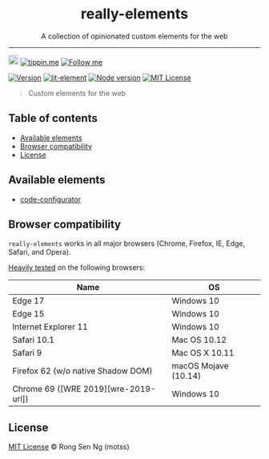 <div align="center" style="text-align: center;">
  <h1 style="border-bottom: none;">really-elements</h1>

  <p>A collection of opinionated custom elements for the web</p>
</div>

<hr />

<a href="https://www.buymeacoffee.com/RLmMhgXFb" target="_blank" rel="noopener noreferrer"><img src="https://www.buymeacoffee.com/assets/img/custom_images/orange_img.png" alt="Buy Me A Coffee" style="height: 20px !important;width: auto !important;" ></a>
[![tippin.me][tippin-me-badge]][tippin-me-url]
[![Follow me][follow-me-badge]][follow-me-url]

[![Version][version-badge]][version-url]
[![lit-element][lit-element-version-badge]][lit-element-url]
[![Node version][node-version-badge]][node-version-url]
[![MIT License][mit-license-badge]][mit-license-url]

> Custom elements for the web

## Table of contents <!-- omit in toc -->

- [Available elements](#available-elements)
- [Browser compatibility](#browser-compatibility)
- [License](#license)

## Available elements

* [code-configurator][]

## Browser compatibility

`really-elements` works in all major browsers (Chrome, Firefox, IE, Edge, Safari, and Opera).

[Heavily tested](/.circleci/config.yml) on the following browsers:

| Name | OS |
| --- | --- |
| Edge 17 | Windows 10 |
| Edge 15 | Windows 10 |
| Internet Explorer 11 | Windows 10 |
| Safari 10.1 | Mac OS 10.12 |
| Safari 9 | Mac OS X 10.11 |
| Firefox 62 (w/o native Shadow DOM) | macOS Mojave (10.14) |
| Chrome 69 ([WRE 2019][wre-2019-url]) | Windows 10 |

## License

[MIT License](https://motss.mit-license.org/) © Rong Sen Ng (motss)

<!-- References -->
[lit-element-url]: https://github.com/Polymer/lit-element?utm_source=github.com&amp;utm_medium=referral&amp;utm_content=motss/app-datepicker
[web-component-tester-url]: https://github.com/Polymer/tools/tree/master/packages/web-component-tester

<!-- Badges -->
[tippin-me-badge]: https://badgen.net/badge/%E2%9A%A1%EF%B8%8Ftippin.me/@igarshmyb/F0918E
[follow-me-badge]: https://flat.badgen.net/twitter/follow/igarshmyb?icon=twitter

[version-badge]: https://flat.badgen.net/npm/v/@reallyland/really-code-configurator?icon=npm
[lit-element-version-badge]: https://flat.badgen.net/npm/v/lit-element/latest?icon=npm&label=lit-element
[node-version-badge]: https://flat.badgen.net/npm/node/@reallyland/really-code-configurator
[mit-license-badge]: https://flat.badgen.net/npm/license/@reallyland/really-code-configurator

[tippin-me-badge]: https://badgen.net/badge/%E2%9A%A1%EF%B8%8Ftippin.me/@igarshmyb/F0918E
[follow-me-badge]: https://flat.badgen.net/twitter/follow/igarshmyb?icon=twitter

[mit-license-badge]: https://flat.badgen.net/github/license/reallyland/really-elements

<!-- Links -->
[tippin-me-url]: https://tippin.me/@igarshmyb
[follow-me-url]: https://twitter.com/igarshmyb?utm_source=github.com&amp;utm_medium=referral&amp;utm_content=@reallyland/really-elements

[version-url]: https://www.npmjs.com/package/@reallyland/really-elements/v/latest?utm_source=github.com&amp;utm_medium=referral&amp;utm_content=@reallyland/really-elements
[node-version-url]: https://nodejs.org/en/download?utm_source=github.com&amp;utm_medium=referral&amp;utm_content=@reallyland/really-elements
[mit-license-url]: /LICENSE

<!-- Elements:link -->
[code-configurator]: /src/code-configurator

<!-- Elements:npm-badge -->
[really-code-configurator-npm-badge]: https://flat.badgen.net/npm/v/@reallyland/really-code-configurator?icon=npm

<!-- Elements:npm-url -->
[really-code-configurator-npm-url]: https://www.npmjs.com/package/@reallyland/really-code-configurator/v/latest

<!-- Elements:downloads-badge -->
[really-code-configurator-downloads-badge]: https://flat.badgen.net/npm/dm/@reallyland/really-code-configurator

<!-- Elements:downloads-url -->
[really-code-configurator-downloads-url]: https://www.npmtrends.com/@reallyland/really-code-configurator

<!-- Elements:circleci-badge -->
[really-code-configurator-circleci-badge]: https://flat.badgen.net/circleci/github/reallyland/really-code-configurator?icon=circleci

<!-- Elements:circleci-url -->
[really-code-configurator-circleci-url]: https://circleci.com/gh/reallyland/really-code-configurator/tree/master

<!-- Elements:bundlephobia-badge -->
[really-code-configurator-bundlephobia-badge]: https://flat.badgen.net/bundlephobia/minzip/@reallyland/really-code-configurator

<!-- Elements:bundlephobia-url -->
[really-code-configurator-bundlephobia-url]: https://bundlephobia.com/result?p=@reallyland/really-code-configurator
